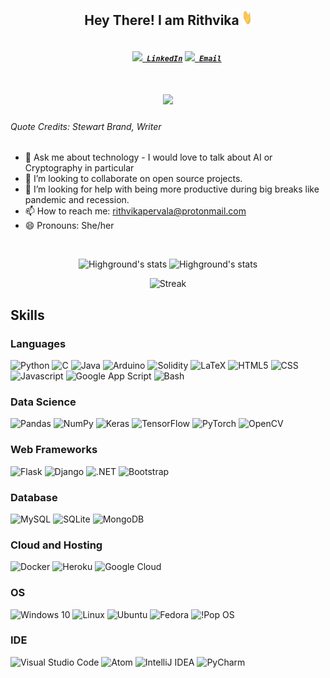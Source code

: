 <!-- README Intro -->
<h2 align='center'>Hey There! I am Rithvika <img src="https://raw.githubusercontent.com/ABSphreak/ABSphreak/master/gifs/Hi.gif" height="25px" width="15px"></h2>

<h5 align="center">
  <code>
    <a href="https://www.linkedin.com/in/rithvika-p-251831133/" title="LinkedIn Profile"><img width="22" src="https://upload.wikimedia.org/wikipedia/commons/e/e9/Linkedin_icon.svg"> LinkedIn</a></code>
  <code><a href="rithvikapervala@protonmail.com" title="Email"><img width="22" src="https://upload.wikimedia.org/wikipedia/commons/e/e4/Antu_gmail.svg  "> Email</a></code>
  
</h5>
<h1 align="center">
  <a href="">
    <img src="https://readme-typing-svg.herokuapp.com?lines=Once+a+new+technology+rolls+over%2C;if+you're+not+part+of+the+roller%2C;you+are+part+of+the+road.">
  </a>
</h1>

<h6> Quote Credits: Stewart Brand, Writer </h6> 



- 💬 Ask me about technology - I would love to talk about AI or Cryptography in particular
- 👯 I’m looking to collaborate on open source projects.
- 🤔 I’m looking for help with being more productive during big breaks like pandemic and recession. 
- 📫 How to reach me: [rithvikapervala@protonmail.com](mailto:rithvikapervala@protonmail.com)
- 😄 Pronouns: She/her
<br/>

<p align="center"> 
  <img src="https://github-profile-summary-cards.vercel.app/api/cards/stats?username=highgroundmaster&theme=github" alt="Highground's stats" />
  <img src="https://github-profile-summary-cards.vercel.app/api/cards/repos-per-language?username=highgroundmaster&theme=github" alt="Highground's stats" />
</p>
<p align="center"> 
  <img src="https://github-readme-streak-stats.herokuapp.com?user=highgroundmaster&theme=highcontrast&date_format=M%20j%5B%2C%20Y%5D" alt="Streak" />
</p>

## Skills

### Languages
<p float="left">
<img alt="Python" src="https://img.shields.io/badge/Python-FFD43B?style=for-the-badge&logo=python&logoColor=darkgreen" />
<img alt="C" src="https://img.shields.io/badge/c-%2300599C.svg?style=for-the-badge&logo=c&logoColor=white"/>
<img alt="Java" src="https://img.shields.io/badge/java-%23ED8B00.svg?style=for-the-badge&logo=java&logoColor=white"/>
<img alt="Arduino" src="https://img.shields.io/badge/Arduino-00979D.svg?style=for-the-badge&logo=arduino&logoColor=white"/>
<img alt="Solidity" src="https://img.shields.io/badge/Solidity-363636.svg?style=for-the-badge&logo=solidity&logoColor=white"/>
<img alt="LaTeX" src="https://img.shields.io/badge/-LaTeX-%23008080.svg?style=for-the-badge&logo=latex&logoColor=white"/>
<img alt="HTML5" src="https://img.shields.io/badge/HTML5-E34F26.svg?style=for-the-badge&logo=html5&logoColor=white"/>
<img alt="CSS" src="https://img.shields.io/badge/CSS3-1572B6.svg?style=for-the-badge&logo=css3&logoColor=white"/>
<img alt="Javascript" src="https://img.shields.io/badge/Javascript-1572B6.svg?style=for-the-badge&logo=javascript&logoColor=white"/>
<img alt="Google App Script" src="https://img.shields.io/badge/Google%20App%20Script-4285F4.svg?style=for-the-badge&logo=googleappsscript&logoColor=white"/>
<img alt="Bash" src="https://img.shields.io/badge/Bash-4EAA25.svg?style=for-the-badge&logo=gnubash&logoColor=white"/>

</p>
                                                                                           
### Data Science

<p float="left">
  <img alt="Pandas" src="https://img.shields.io/badge/pandas-%23150458.svg?style=for-the-badge&logo=pandas&logoColor=white" />
  <img alt="NumPy" src="https://img.shields.io/badge/numpy-%23013243.svg?style=for-the-badge&logo=numpy&logoColor=white" />
  <img alt="Keras" src="https://img.shields.io/badge/Keras-%23D00000.svg?style=for-the-badge&logo=Keras&logoColor=white"/>
  <img alt="TensorFlow" src="https://img.shields.io/badge/TensorFlow-%23FF6F00.svg?style=for-the-badge&logo=TensorFlow&logoColor=white" />
  <img alt="PyTorch" src="https://img.shields.io/badge/PyTorch-%23EE4C2C.svg?style=for-the-badge&logo=PyTorch&logoColor=white" />
  <img alt="OpenCV" src="https://img.shields.io/badge/opencv-%23white.svg?style=for-the-badge&logo=opencv&logoColor=white"/>

</p>



### Web Frameworks
<p float="left">
  <img alt="Flask" src="https://img.shields.io/badge/flask-%23000.svg?style=for-the-badge&logo=flask&logoColor=white"/>
  <img alt="Django" src="https://img.shields.io/badge/django-%23092E20.svg?style=for-the-badge&logo=django&logoColor=white"/>
  <img alt=".NET" src="https://img.shields.io/badge/.NET-512BD4?style=for-the-badge&logo=.NET&logoColor=white&color=512BD4"/>
  <img alt="Bootstrap" src="https://img.shields.io/badge/bootstrap-%23563D7C.svg?style=for-the-badge&logo=bootstrap&logoColor=white"/>
  
</p>

### Database
<p float="left">
<img alt="MySQL" src="https://img.shields.io/badge/MySQL-00000F?style=for-the-badge&logo=mysql&logoColor=white"/>
<img alt="SQLite" src ="https://img.shields.io/badge/sqlite-%2307405e.svg?style=for-the-badge&logo=sqlite&logoColor=white"/>
<img alt="MongoDB" src ="https://img.shields.io/badge/MongoDB-47A248.svg?style=for-the-badge&logo=mongodb&logoColor=white"/>

</p>

### Cloud and Hosting
<p float="left">
  <img alt="Docker" src="https://img.shields.io/badge/Docker-2496ED.svg?style=for-the-badge&logo=docker&logoColor=white"/>
<img alt="Heroku" src="https://img.shields.io/badge/heroku-%23430098.svg?style=for-the-badge&logo=heroku&logoColor=white"/>
  <img alt="Google Cloud" src="https://img.shields.io/badge/Google_Cloud-4285F4?style=for-the-badge&logo=google-cloud&logoColor=white" />
                                                                                                                                   
</p>

  
### OS
<img alt="Windows 10" src="https://img.shields.io/badge/Windows-0078D6?style=for-the-badge&logo=windows&logoColor=white" />
<img alt="Linux" src="https://img.shields.io/badge/Linux-FCC624?style=for-the-badge&logo=linux&logoColor=black">
<img alt="Ubuntu" src="https://img.shields.io/badge/Ubuntu-E95420?style=for-the-badge&logo=ubuntu&logoColor=white" />
<img alt="Fedora" src="https://img.shields.io/badge/Fedora-51A2DA?style=for-the-badge&logo=fedora&logoColor=white" />
<img alt="!Pop OS" src="https://img.shields.io/badge/!Pop%20OS-48B9C7?style=for-the-badge&logo=popos&logoColor=white" />

### IDE
<p float="left">
  <img alt="Visual Studio Code" src="https://img.shields.io/badge/VisualStudioCode-0078d7.svg?style=for-the-badge&logo=visual-studio-code&logoColor=white"/>
  <img alt="Atom" src="https://img.shields.io/badge/Atom-%2366595C.svg?style=for-the-badge&logo=atom&logoColor=white"/>
  <img alt="IntelliJ IDEA" src="https://img.shields.io/badge/IntelliJIDEA-000000.svg?style=for-the-badge&logo=intellij-idea&logoColor=white"/>
  <img alt="PyCharm" src="https://img.shields.io/badge/PyCharm-000000.svg?style=for-the-badge&logo=pycharm&logoColor=white"/>
  
</p>


 
